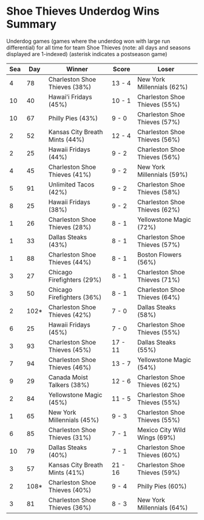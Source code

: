# Shoe Thieves Underdog Wins Summary



Underdog games (games where the underdog won with large run differential) for all time for team Shoe Thieves (note: all days and seasons displayed are 1-indexed) (asterisk indicates a postseason game)


| Sea | Day | Winner | Score | Loser | 
| ------ |------ |------ |------ |------ |
| 4 | 78 | Charleston Shoe Thieves (38%) | 13 - 4 | New York Millennials (62%) | 
| 10 | 40 | Hawai'i Fridays (45%) | 10 - 1 | Charleston Shoe Thieves (55%) | 
| 10 | 67 | Philly Pies (43%) | 9 - 0 | Charleston Shoe Thieves (57%) | 
| 2 | 52 | Kansas City Breath Mints (44%) | 12 - 4 | Charleston Shoe Thieves (56%) | 
| 2 | 25 | Hawaii Fridays (44%) | 9 - 2 | Charleston Shoe Thieves (56%) | 
| 4 | 45 | Charleston Shoe Thieves (41%) | 9 - 2 | New York Millennials (59%) | 
| 5 | 91 | Unlimited Tacos (42%) | 9 - 2 | Charleston Shoe Thieves (58%) | 
| 8 | 25 | Hawaii Fridays (38%) | 9 - 2 | Charleston Shoe Thieves (62%) | 
| 1 | 26 | Charleston Shoe Thieves (28%) | 8 - 1 | Yellowstone Magic (72%) | 
| 1 | 33 | Dallas Steaks (43%) | 8 - 1 | Charleston Shoe Thieves (57%) | 
| 1 | 88 | Charleston Shoe Thieves (44%) | 8 - 1 | Boston Flowers (56%) | 
| 3 | 27 | Chicago Firefighters (29%) | 8 - 1 | Charleston Shoe Thieves (71%) | 
| 3 | 50 | Chicago Firefighters (36%) | 8 - 1 | Charleston Shoe Thieves (64%) | 
| 2 | 102* | Charleston Shoe Thieves (42%) | 7 - 0 | Dallas Steaks (58%) | 
| 6 | 25 | Hawaii Fridays (45%) | 7 - 0 | Charleston Shoe Thieves (55%) | 
| 3 | 93 | Charleston Shoe Thieves (45%) | 17 - 11 | Dallas Steaks (55%) | 
| 7 | 94 | Charleston Shoe Thieves (46%) | 13 - 7 | Yellowstone Magic (54%) | 
| 9 | 29 | Canada Moist Talkers (38%) | 12 - 6 | Charleston Shoe Thieves (62%) | 
| 2 | 84 | Yellowstone Magic (45%) | 11 - 5 | Charleston Shoe Thieves (55%) | 
| 1 | 65 | New York Millennials (45%) | 9 - 3 | Charleston Shoe Thieves (55%) | 
| 6 | 85 | Charleston Shoe Thieves (31%) | 7 - 1 | Mexico City Wild Wings (69%) | 
| 10 | 79 | Dallas Steaks (40%) | 7 - 1 | Charleston Shoe Thieves (60%) | 
| 3 | 57 | Kansas City Breath Mints (41%) | 21 - 16 | Charleston Shoe Thieves (59%) | 
| 2 | 108* | Charleston Shoe Thieves (40%) | 9 - 4 | Philly Pies (60%) | 
| 3 | 81 | Charleston Shoe Thieves (36%) | 8 - 3 | New York Millennials (64%) | 


